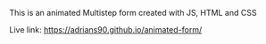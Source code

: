 This is an animated Multistep form created with JS, HTML and CSS



Live link: https://adrians90.github.io/animated-form/
